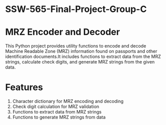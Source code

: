 # SSW-565-Final-Project-Group-C

# MRZ Encoder and Decoder
This Python project provides utility functions to encode and decode Machine Readable Zone (MRZ) information found on passports and other identification documents.It includes functions to extract data from the MRZ strings, calculate check digits, and generate MRZ strings from the given data.

# Features
1. Character dictionary for MRZ encoding and decoding
2. Check digit calculation for MRZ validation
3. Functions to extract data from MRZ strings
4. Functions to generate MRZ strings from data
